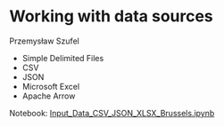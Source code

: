 # Working with data sources

Przemysław Szufel

- Simple Delimited Files
- CSV
- JSON
- Microsoft Excel
- Apache Arrow

Notebook: [Input_Data_CSV_JSON_XLSX_Brussels.ipynb](Input_Data_CSV_JSON_XLSX_Brussels.ipynb)